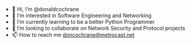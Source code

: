 - 👋 Hi, I’m @donaldcochrane
- 👀 I’m interested in Software Engineering and Networking
- 🌱 I’m currently learning to be a better Python Programmer
- 💞️ I’m looking to collaborate on Network Security and Protocol projects
- 📫 How to reach me doncochrane@metrocast.net

<!---
donaldcochrane/donaldcochrane is a ✨ special ✨ repository because its `README.md` (this file) appears on your GitHub profile.
You can click the Preview link to take a look at your changes.
--->
